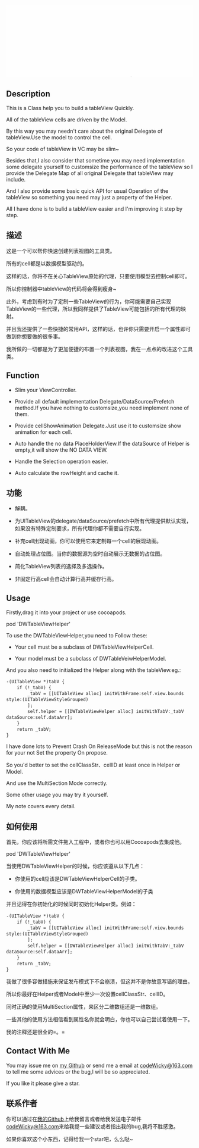 <p align="center" >
<img src="https://github.com/CodeWicky/DWTableViewHelper/raw/master/%E5%8A%A8%E7%94%BB%E5%B1%95%E7%A4%BA.gif" alt="DWTableViewHelper" title="DWTableViewHelper">
</p>

## Description
This is a Class help you to build a tableView Quickly.

All of the tableView cells are driven by the Model.

By this way you may needn't care about the original Delegate of tableView.Use the model to control the cell.

So your code of tableView in VC may be slim~

Besides that,I also consider that sometime you may need implementation some delegate yourself to customsize the performance of the tableView so I provide the Delegate Map of all original Delegate that tableView may include.

And I also provide some basic quick API for usual Operation of the tableView so something you need may just a property of the Helper.

All I have done is to bulid a tableView easier and I'm improving it step by step.

## 描述
这是一个可以帮你快速创建列表视图的工具类。

所有的cell都是以数据模型驱动的。

这样的话，你将不在关心TableView原始的代理，只要使用模型去控制cell即可。

所以你控制器中tableView的代码将会得到瘦身~

此外，考虑到有时为了定制一些TableView的行为，你可能需要自己实现TableView的一些代理，所以我同样提供了TableView可能包括的所有代理的映射。

并且我还提供了一些快捷的常用API，这样的话，也许你只需要开启一个属性即可做到你想要做的很多事。

我所做的一切都是为了更加便捷的布置一个列表视图，我在一点点的改进这个工具类。

## Function

- Slim your ViewController.

- Provide all default implementation Delegate/DataSource/Prefetch method.If you have nothing to customsize,you need implement none of them.

- Provide cellShowAnimation Delegate.Just use it to customsize show animation for each cell.

- Auto handle the no data PlaceHolderView.If the dataSource of Helper is empty,it will show the NO DATA VIEW.

- Handle the Selection operation easier.

- Auto calculate the rowHeight and cache it.

## 功能

- 解耦。

- 为UITableView的delegate/dataSource/prefetch中所有代理提供默认实现，如果没有特殊定制要求，所有代理你都不需要自行实现。

- 补充cell出现动画，你可以使用它来定制每一个cell的展现动画。

- 自动处理占位图。当你的数据源为空时自动展示无数据的占位图。

- 简化TableView列表的选择及多选操作。

- 非固定行高cell会自动计算行高并缓存行高。

## Usage
Firstly,drag it into your project or use cocoapods.

pod 'DWTableViewHelper'


To use the DWTableViewHelper,you need to Follow these:

- Your cell must be a subclass of DWTableViewHelperCell.

- Your model must be a subclass of DWTableVeiwHelperModel.

And you also need to initialized the Helper along with the tableView.eg.:


    -(UITableView *)tabV {
        if (!_tabV) {
            _tabV = [[UITableView alloc] initWithFrame:self.view.bounds style:(UITableViewStyleGrouped)
            ];
            self.helper = [[DWTableViewHelper alloc] initWithTabV:_tabV dataSource:self.dataArr];
        }
        return _tabV;
    }

I have done lots to Prevent Crash On ReleaseMode but this is not the reason for your not Set the property On propose.

So you'd better to set the cellClassStr、cellID at least once in Helper or Model.

And use the MultiSection Mode correctly.

Some other usage you may try it yourself.

My note covers every detail.

## 如何使用
首先，你应该将所需文件拖入工程中，或者你也可以用Cocoapods去集成他。

pod 'DWTableViewHelper'

当使用DWTableViewHelper的时候，你应该遵从以下几点：

- 你使用的cell应该是DWTableViewHelperCell的子类。

- 你使用的数据模型应该是DWTableViewHelperModel的子类

并且记得在你初始化的时候同时初始化Helper类。例如：

    -(UITableView *)tabV {
        if (!_tabV) {
            _tabV = [[UITableView alloc] initWithFrame:self.view.bounds style:(UITableViewStyleGrouped)
            ];
            self.helper = [[DWTableViewHelper alloc] initWithTabV:_tabV dataSource:self.dataArr];
        }
        return _tabV;
    }

我做了很多容做措施来保证发布模式下不会崩溃，但这并不是你故意写错的理由。

所以你最好在Helper或者Model中至少一次设置cellClassStr、cellID。

同时正确的使用MultiSection属性，来区分二维数组还是一维数组。

一些其他的使用方法相信看到属性名你就会明白，你也可以自己尝试着使用一下。

我的注释还是很全的=。=


## Contact With Me

You may issue me on [my Github](https://github.com/CodeWicky/DWTableViewHelper) or send me a email at [codeWicky@163.com]() to tell me some advices or the bug,I will be so appreciated.

If you like it please give a star.

## 联系作者
你可以通过在[我的Github](https://github.com/CodeWicky/DWTableViewHelper)上给我留言或者给我发送电子邮件[codeWicky@163.com]()来给我提一些建议或者指出我的bug,我将不胜感激。

如果你喜欢这个小东西，记得给我一个star吧，么么哒~

